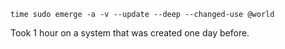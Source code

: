 ```
time sudo emerge -a -v --update --deep --changed-use @world
```

Took 1 hour on a system that was created one day before.
